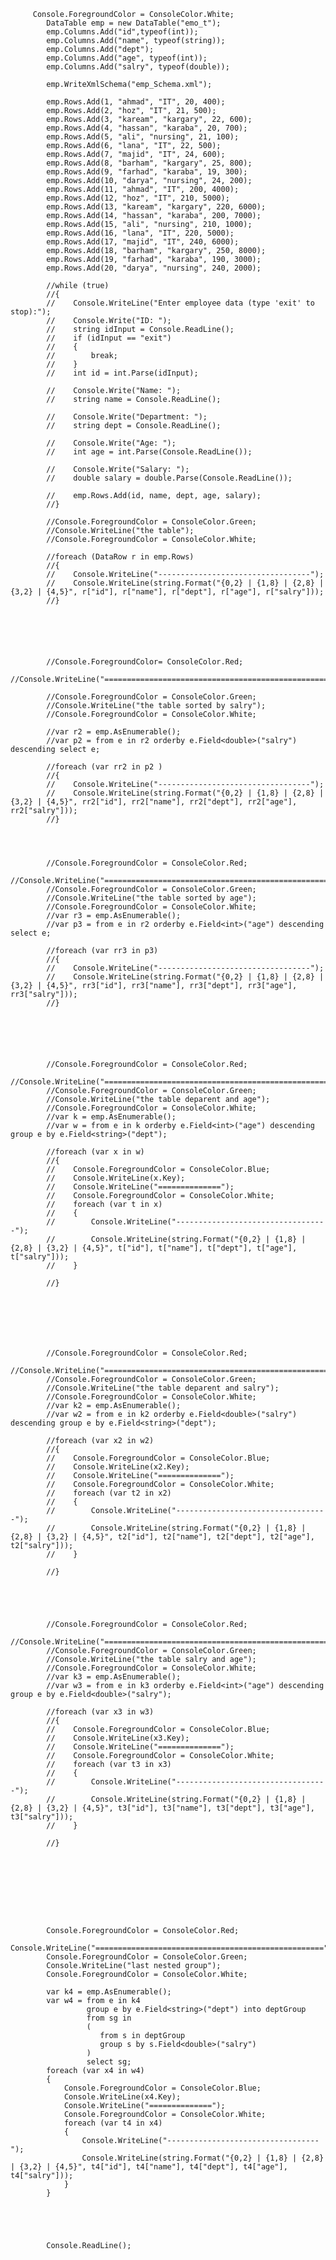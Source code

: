  
         Console.ForegroundColor = ConsoleColor.White;
            DataTable emp = new DataTable("emo_t");
            emp.Columns.Add("id",typeof(int));
            emp.Columns.Add("name", typeof(string));
            emp.Columns.Add("dept");
            emp.Columns.Add("age", typeof(int));
            emp.Columns.Add("salry", typeof(double));

            emp.WriteXmlSchema("emp_Schema.xml");

            emp.Rows.Add(1, "ahmad", "IT", 20, 400);
            emp.Rows.Add(2, "hoz", "IT", 21, 500);
            emp.Rows.Add(3, "kaream", "kargary", 22, 600);
            emp.Rows.Add(4, "hassan", "karaba", 20, 700);
            emp.Rows.Add(5, "ali", "nursing", 21, 100);
            emp.Rows.Add(6, "lana", "IT", 22, 500);
            emp.Rows.Add(7, "majid", "IT", 24, 600);
            emp.Rows.Add(8, "barham", "kargary", 25, 800);
            emp.Rows.Add(9, "farhad", "karaba", 19, 300);
            emp.Rows.Add(10, "darya", "nursing", 24, 200);
            emp.Rows.Add(11, "ahmad", "IT", 200, 4000);
            emp.Rows.Add(12, "hoz", "IT", 210, 5000);
            emp.Rows.Add(13, "kaream", "kargary", 220, 6000);
            emp.Rows.Add(14, "hassan", "karaba", 200, 7000);
            emp.Rows.Add(15, "ali", "nursing", 210, 1000);
            emp.Rows.Add(16, "lana", "IT", 220, 5000);
            emp.Rows.Add(17, "majid", "IT", 240, 6000);
            emp.Rows.Add(18, "barham", "kargary", 250, 8000);
            emp.Rows.Add(19, "farhad", "karaba", 190, 3000);
            emp.Rows.Add(20, "darya", "nursing", 240, 2000);

            //while (true)
            //{
            //    Console.WriteLine("Enter employee data (type 'exit' to stop):");
            //    Console.Write("ID: ");
            //    string idInput = Console.ReadLine();
            //    if (idInput == "exit")
            //    {
            //        break;
            //    }
            //    int id = int.Parse(idInput);

            //    Console.Write("Name: ");
            //    string name = Console.ReadLine();

            //    Console.Write("Department: ");
            //    string dept = Console.ReadLine();

            //    Console.Write("Age: ");
            //    int age = int.Parse(Console.ReadLine());

            //    Console.Write("Salary: ");
            //    double salary = double.Parse(Console.ReadLine());

            //    emp.Rows.Add(id, name, dept, age, salary);
            //}
            
            //Console.ForegroundColor = ConsoleColor.Green;
            //Console.WriteLine("the table");
            //Console.ForegroundColor = ConsoleColor.White;
            
            //foreach (DataRow r in emp.Rows)
            //{
            //    Console.WriteLine("----------------------------------");
            //    Console.WriteLine(string.Format("{0,2} | {1,8} | {2,8} | {3,2} | {4,5}", r["id"], r["name"], r["dept"], r["age"], r["salry"]));
            //}






            //Console.ForegroundColor= ConsoleColor.Red;
            //Console.WriteLine("===================================================");
            
            //Console.ForegroundColor = ConsoleColor.Green;
            //Console.WriteLine("the table sorted by salry");
            //Console.ForegroundColor = ConsoleColor.White;
            
            //var r2 = emp.AsEnumerable();
            //var p2 = from e in r2 orderby e.Field<double>("salry") descending select e;

            //foreach (var rr2 in p2 )
            //{
            //    Console.WriteLine("----------------------------------");
            //    Console.WriteLine(string.Format("{0,2} | {1,8} | {2,8} | {3,2} | {4,5}", rr2["id"], rr2["name"], rr2["dept"], rr2["age"], rr2["salry"]));
            //}




            //Console.ForegroundColor = ConsoleColor.Red;
            //Console.WriteLine("===================================================");
            //Console.ForegroundColor = ConsoleColor.Green;
            //Console.WriteLine("the table sorted by age");
            //Console.ForegroundColor = ConsoleColor.White;
            //var r3 = emp.AsEnumerable();
            //var p3 = from e in r2 orderby e.Field<int>("age") descending select e;

            //foreach (var rr3 in p3)
            //{
            //    Console.WriteLine("----------------------------------");
            //    Console.WriteLine(string.Format("{0,2} | {1,8} | {2,8} | {3,2} | {4,5}", rr3["id"], rr3["name"], rr3["dept"], rr3["age"], rr3["salry"]));
            //}






            //Console.ForegroundColor = ConsoleColor.Red;
            //Console.WriteLine("===================================================");
            //Console.ForegroundColor = ConsoleColor.Green;
            //Console.WriteLine("the table deparent and age");
            //Console.ForegroundColor = ConsoleColor.White;
            //var k = emp.AsEnumerable();
            //var w = from e in k orderby e.Field<int>("age") descending group e by e.Field<string>("dept");

            //foreach (var x in w)
            //{
            //    Console.ForegroundColor = ConsoleColor.Blue;
            //    Console.WriteLine(x.Key);
            //    Console.WriteLine("==============");
            //    Console.ForegroundColor = ConsoleColor.White;
            //    foreach (var t in x)
            //    {
            //        Console.WriteLine("----------------------------------");
            //        Console.WriteLine(string.Format("{0,2} | {1,8} | {2,8} | {3,2} | {4,5}", t["id"], t["name"], t["dept"], t["age"], t["salry"]));
            //    }
                
            //}







            //Console.ForegroundColor = ConsoleColor.Red;
            //Console.WriteLine("===================================================");
            //Console.ForegroundColor = ConsoleColor.Green;
            //Console.WriteLine("the table deparent and salry");
            //Console.ForegroundColor = ConsoleColor.White;
            //var k2 = emp.AsEnumerable();
            //var w2 = from e in k2 orderby e.Field<double>("salry") descending group e by e.Field<string>("dept");

            //foreach (var x2 in w2)
            //{
            //    Console.ForegroundColor = ConsoleColor.Blue;
            //    Console.WriteLine(x2.Key);
            //    Console.WriteLine("==============");
            //    Console.ForegroundColor = ConsoleColor.White;
            //    foreach (var t2 in x2)
            //    {
            //        Console.WriteLine("----------------------------------");
            //        Console.WriteLine(string.Format("{0,2} | {1,8} | {2,8} | {3,2} | {4,5}", t2["id"], t2["name"], t2["dept"], t2["age"], t2["salry"]));
            //    }

            //}





            //Console.ForegroundColor = ConsoleColor.Red;
            //Console.WriteLine("===================================================");
            //Console.ForegroundColor = ConsoleColor.Green;
            //Console.WriteLine("the table salry and age");
            //Console.ForegroundColor = ConsoleColor.White;
            //var k3 = emp.AsEnumerable();
            //var w3 = from e in k3 orderby e.Field<int>("age") descending group e by e.Field<double>("salry");

            //foreach (var x3 in w3)
            //{
            //    Console.ForegroundColor = ConsoleColor.Blue;
            //    Console.WriteLine(x3.Key);
            //    Console.WriteLine("==============");
            //    Console.ForegroundColor = ConsoleColor.White;
            //    foreach (var t3 in x3)
            //    {
            //        Console.WriteLine("----------------------------------");
            //        Console.WriteLine(string.Format("{0,2} | {1,8} | {2,8} | {3,2} | {4,5}", t3["id"], t3["name"], t3["dept"], t3["age"], t3["salry"]));
            //    }

            //}









            Console.ForegroundColor = ConsoleColor.Red;
            Console.WriteLine("===================================================");
            Console.ForegroundColor = ConsoleColor.Green;
            Console.WriteLine("last nested group");
            Console.ForegroundColor = ConsoleColor.White;

            var k4 = emp.AsEnumerable();
            var w4 = from e in k4
                     group e by e.Field<string>("dept") into deptGroup
                     from sg in
                     (
                        from s in deptGroup
                        group s by s.Field<double>("salry")
                     )
                     select sg;
            foreach (var x4 in w4)
            {
                Console.ForegroundColor = ConsoleColor.Blue;
                Console.WriteLine(x4.Key);
                Console.WriteLine("==============");
                Console.ForegroundColor = ConsoleColor.White;
                foreach (var t4 in x4)
                {
                    Console.WriteLine("----------------------------------");
                    Console.WriteLine(string.Format("{0,2} | {1,8} | {2,8} | {3,2} | {4,5}", t4["id"], t4["name"], t4["dept"], t4["age"], t4["salry"]));
                }
            }





            Console.ReadLine();






























            //---------------------------------------------------//
            ////part-1

            //int age = 5;
            //if(age<10)
            //{
            //    Console.WriteLine("age is less than 10");
            //}

            //Console.ReadLine();

            //---------------------------------------------------//


            //Console.WriteLine("enter your age:");
            //int age = int.Parse(Console.ReadLine());
            //if (age >=18)
            //{
            //    Console.WriteLine("you are good to go");
            //}

            //Console.ReadLine();

            //---------------------------------------------------//


            //Console.WriteLine("enter your age:");
            //int age = int.Parse(Console.ReadLine());
            //if (age >= 18)
            //{
            //    if (age <= 55)
            //    {
            //        Console.WriteLine("good to go");
            //    }
            //}

            //Console.ReadLine();

            //---------------------------------------------------//
            ////part-nested

            //Console.WriteLine("enter your age:");
            //int age = int.Parse(Console.ReadLine());
            //if (age >= 18)
            //{
            //    if (age <= 55)
            //    {
            //        Console.WriteLine("good to go");
            //    }
            //}

            //Console.ReadLine();

            //---------------------------------------------------//
            ////part-2

            //int age = 5;
            //if (age < 18)
            //{
            //    Console.WriteLine("true");
            //}
            //else
            //{
            //    Console.WriteLine("false");
            //}

            //Console.ReadLine();

            //---------------------------------------------------//

            //Console.WriteLine("enter your age:");
            //int age = int.Parse(Console.ReadLine());

            //if (age >= 18)
            //{
            //    Console.WriteLine("good to go");
            //}
            //else
            //{
            //    Console.WriteLine("not 18");
            //}

            //Console.ReadLine();

            //---------------------------------------------------//
            ////part-else if

            //Console.WriteLine("enter your age:");
            //int age = int.Parse(Console.ReadLine());

            //if (age == 1)
            //{
            //    Console.WriteLine("you are 1");
            //}
            //else if (age == 2)
            //{
            //    Console.WriteLine("you are 2");
            //}
            //else if (age == 3)
            //{
            //    Console.WriteLine("you are 3");
            //}
            //else if (age == 4)
            //{
            //    Console.WriteLine("you are 4");
            //}

            //Console.ReadLine();

            //--------------------------------------------------------//
            ////part-3

            //bool x = true;
            //bool y = true;
            //bool z = x && y;

            //and
            ////T && F = T
            ////T && F = F
            ////F && F = F
            ////F && T = F

            //or
            ////T || F = T
            ////T || F = T
            ////F || T = T
            ////F || F = F



            //---------------------------------------------------//

            //Console.WriteLine("enter your age");
            //int age = int.Parse(Console.ReadLine());

            //if (age >=18 && age <=55)
            //{
            //    Console.WriteLine("good to go");
            //}
            //else
            //{
            //    Console.WriteLine("there is problem");
            //}

            //Console.ReadLine();

            //---------------------------------------------------//

            //Console.WriteLine("enter your age");
            //int age = int.Parse(Console.ReadLine());
            //Console.WriteLine("what is movie rating");
            //char rating = char.Parse(Console.ReadLine());

            //if (age <= 12 || age >= 65 && rating == 'g')
            //{
            //    Console.WriteLine("discount apply");
            //}
            // Console.ReadLine();

            //---------------------------------------------------//


            //Console.WriteLine("enter your age");
            //int age = int.Parse(Console.ReadLine());
            //Console.WriteLine("what is movie rating");
            //char rating = char.Parse(Console.ReadLine());

            //if ((age <= 12 || age >= 65) && rating == 'g')
            //{
            //    Console.WriteLine("discount apply");
            //}


            //Console.ReadLine();

            //---------------------------------------------------//
            ////part-4

            //Console.WriteLine("Enter year");
            //int year = int.Parse(Console.ReadLine());

            //if (year == 1)
            //{
            //    Console.WriteLine("Freshman");
            //}
            //else if (year == 2)
            //{
            //    Console.WriteLine("Sophomore");
            //}
            //else if (year == 3)
            //{
            //    Console.WriteLine("Junior");
            //}
            //else if (year == 4)
            //{
            //    Console.WriteLine("Senior");
            //}
            //else
            //{
            //    Console.WriteLine("Invalid year");
            //}
            //Console.ReadLine();

            //-------------------------------------------------------------//
            ////part-switch

            //Console.WriteLine("Enter year");
            //int year = int.Parse(Console.ReadLine());

            //switch (year)
            //{
            //    case 1:
            //        {
            //            Console.WriteLine("Freshman");
            //            break;
            //        }
            //    case 2:
            //        {
            //            Console.WriteLine("Sophomore");
            //            break;
            //        }
            //    case 3:
            //        {
            //            Console.WriteLine("Junior");
            //            break;
            //        }
            //    case 4:
            //        {
            //            Console.WriteLine("Senior");
            //            break;
            //        }
            //    default:
            //        {
            //            Console.WriteLine("Invalid year");
            //            break;
            //        }
            //}
            //Console.ReadLine();

            //-------------------------------------------------------------//
            ////part-5

            ////(condition) ? true : false
            //int x = 50;
            //int y = 16;

            //int biggestNumber = x > y ? x : y;
            //Console.WriteLine(biggestNumber);
            ////-------------------------------------------------------------//
            //double testScore = 95;
            //Console.WriteLine((testScore >= 60) ? "Pass" : "Fail");
            ////-------------------------------------------------------------//
            //int myInt = 5;
            //if (!(myInt >= 6))
            //{

            //}
            //Console.ReadLine();

            ////-------------------------------------------------------------//
